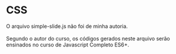 # CSS
 O arquivo simple-slide.js não foi de minha autoria.<br><br>
 Segundo o autor do curso, os códigos gerados neste arquivo serão ensinados no curso de Javascript Completo ES6+.